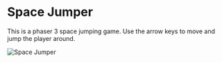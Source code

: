 # Space Jumper

This is a phaser 3 space jumping game.  Use the arrow keys to move and jump the player around.  

![Space Jumper](/assets/images/game-gif.gif)
